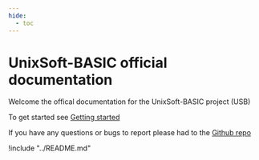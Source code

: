 ```yaml
---
hide:
  - toc
---
```


# UnixSoft-BASIC official documentation

Welcome the offical documentation for the UnixSoft-BASIC project (USB)

To get started see [Getting started](./getting_started.md)

If you have any questions or bugs to report please had to the [Github repo](https://github.com/TheExiledCat/UnixSoft-Basic)

!include "../README.md"
